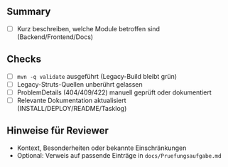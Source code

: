 ## Summary
- [ ] Kurz beschreiben, welche Module betroffen sind (Backend/Frontend/Docs)

## Checks
- [ ] `mvn -q validate` ausgeführt (Legacy-Build bleibt grün)
- [ ] Legacy-Struts-Quellen unberührt gelassen
- [ ] ProblemDetails (404/409/422) manuell geprüft oder dokumentiert
- [ ] Relevante Dokumentation aktualisiert (INSTALL/DEPLOY/README/Tasklog)

## Hinweise für Reviewer
- Kontext, Besonderheiten oder bekannte Einschränkungen
- Optional: Verweis auf passende Einträge in `docs/Pruefungsaufgabe.md`
